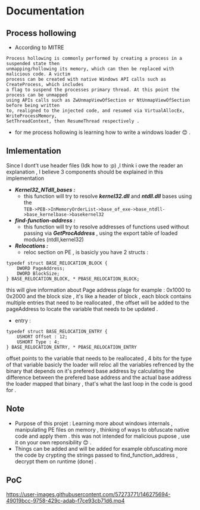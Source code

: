# Documentation
## Process hollowing
- According to MITRE 

```
Process hollowing is commonly performed by creating a process in a suspended state then 
unmapping/hollowing its memory, which can then be replaced with malicious code. A victim
process can be created with native Windows API calls such as CreateProcess, which includes
a flag to suspend the processes primary thread. At this point the process can be unmapped
using APIs calls such as ZwUnmapViewOfSection or NtUnmapViewOfSection before being written 
to, realigned to the injected code, and resumed via VirtualAllocEx, WriteProcessMemory, 
SetThreadContext, then ResumeThread respectively . 
```
- for me process hollowing is learning how to write a windows loader :blush: .
## Imlementation 
Since I dont't use header files (Idk how to :p) ,I think i owe the reader an explanation , I believe 3 components should be explained in this implementation
- ***Kernel32_NTdll_bases :***
  - this function will try to resolve ***kernel32.dll*** and ***ntdll.dll*** bases using the <br/>
  ```TEB->PEB->InMemoryOrderList->base_of_exe->base_ntdll->base_kernelbase->basekernel32```
- ***find-function-address :***
  - this function will try to resolve addresses of functions used without passing via ***GetProcAddress*** , using the export table of loaded modules (ntdll,kernel32)
- ***Relocations :***
  - reloc section on PE , is basicly you have 2 structs :</br>
```
typedef struct BASE_RELOCATION_BLOCK {
    DWORD PageAddress;
    DWORD BlockSize;
} BASE_RELOCATION_BLOCK, * PBASE_RELOCATION_BLOCK;
```
this will give information about Page address plage for example : 0x1000 to 0x2000 and the block size , it's like a header of block , each block contains<br/>
multiple entries that need to be reallocated , the offset will be added to the pageAddress to locate the variable that needs to be updated . 
  - entry :
```
typedef struct BASE_RELOCATION_ENTRY {
    USHORT Offset : 12;
    USHORT Type : 4;
} BASE_RELOCATION_ENTRY, * PBASE_RELOCATION_ENTRY
```
offset points to the variable that needs to be reallocated , 4 bits for the type of that variable basicly 
the loader will reloc all the variables refrenced by the binary that depends on it's prefered base address
by calculating the difference between the prefered base address and the actual base address the loader mapped that binary , that's what the last
loop in the code is good for  .
## Note 
- Purpose of this projet : Learning more about windows internals , manipulating PE files on memory , thinking of ways to obfuscate native code and apply them .
this was not intended for malicious pupose , use it on your own reponsibility :blush: .
- Things can be added and will be added for example obfuscating more the code by crypting the strings passed to find_function_address , decrypt them on runtime (done) .
## PoC


https://user-images.githubusercontent.com/57273771/146275694-49019bcc-9758-429c-adab-f7ce93cb71d6.mp4

